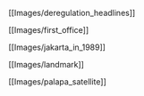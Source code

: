 [[Images/deregulation_headlines]]

[[Images/first_office]]

[[Images/jakarta_in_1989]]

[[Images/landmark]]

[[Images/palapa_satellite]]